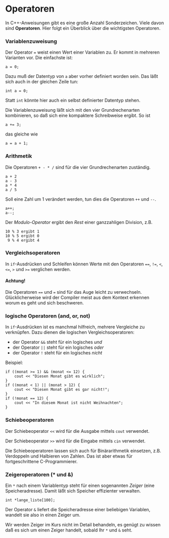 
# Operatoren

In C++-Anweisungen gibt es eine große Anzahl Sonderzeichen. Viele davon sind **Operatoren**. Hier folgt ein Überblick über die wichtigsten Operatoren.

### Variablenzuweisung

Der Operator `=` weist einen Wert einer Variablen zu. Er kommt in mehreren Varianten vor. Die einfachste ist:

    a = 0;

Dazu muß der Datentyp von `a` aber vorher definiert worden sein. Das läßt sich auch in der gleichen Zeile tun:

    int a = 0;

Statt `int` könnte hier auch ein selbst definierter Datentyp stehen.

Die Variablenzuweisung läßt sich mit den vier Grundrechenarten kombinieren, so daß sich eine kompaktere Schreibweise ergibt. So ist

    a += 3;

das gleiche wie

    a = a + 1;


### Arithmetik

Die Operatoren `+ - * /` sind für die vier Grundrechenarten zuständig.

    a + 2
    a - 3
    a * 4
    a / 5

Soll eine Zahl um 1 verändert werden, tun dies die Operatoren `++` und `--`.

    a++;
    a--;

Der *Modulo-Operator* ergibt den *Rest* einer ganzzahligen Division, z.B.

    10 % 3 ergibt 1
    10 % 5 ergibt 0
     9 % 4 ergibt 4


### Vergleichsoperatoren

In `if`-Ausdrücken und Schleifen können Werte mit den Operatoren `==`, `!=`, `<`, `<=`, `>` und `>=` verglichen werden.

#### Achtung!

Die Operatoren `==` und `=` sind für das Auge leicht zu verwechseln. Glücklicherweise wird der Compiler meist aus dem Kontext erkennen worum es geht und sich beschweren.

### logische Operatoren (and, or, not)

In `if`-Ausdrücken ist es manchmal hilfreich, mehrere Vergleiche zu verknüpfen. Dazu dienen die logischen Vergleichsoperatoren:

* der Operator `&&` steht für ein logisches *und*
* der Operator `||` steht für ein logisches *oder*
* der Operator `!` steht für ein logisches *nicht*

Beispiel:

    if ((monat >= 1) && (monat <= 12) {
        cout << "Diesen Monat gibt es wirklich";
    }
    if ((monat < 1) || (monat > 12) {
    	cout << "Diesen Monat gibt es gar nicht!";
    }
    if (!monat == 12) {
        cout << "In diesem Monat ist nicht Weihnachten";
    }

### Schiebeoperatoren

Der Schiebeoperator `<<` wird für die Ausgabe mittels `cout` verwendet.

Der Schiebeoperator `>>` wird für die Eingabe mittels `cin` verwendet.

Die Schiebeoperatoren lassen sich auch für Binärarithmetik einsetzen, z.B. Verdoppeln und Halbieren von Zahlen. Das ist aber etwas für fortgeschrittene C-Programmierer.


### Zeigeroperatoren (* und &)

Ein `*` nach einem Variablentyp steht für einen sogenannten *Zeiger* (eine Speicheradresse). Damit läßt sich Speicher effizienter verwalten.

    int *lange_liste[100];

Der Operator `&` liefert die Speicheradresse einer beliebigen Variablen, wandelt sie also in einen Zeiger um.

Wir werden Zeiger im Kurs nicht im Detail behandeln, es genügt zu wissen daß es sich um einen Zeiger handelt, sobald Ihr `*` und `&` seht.


